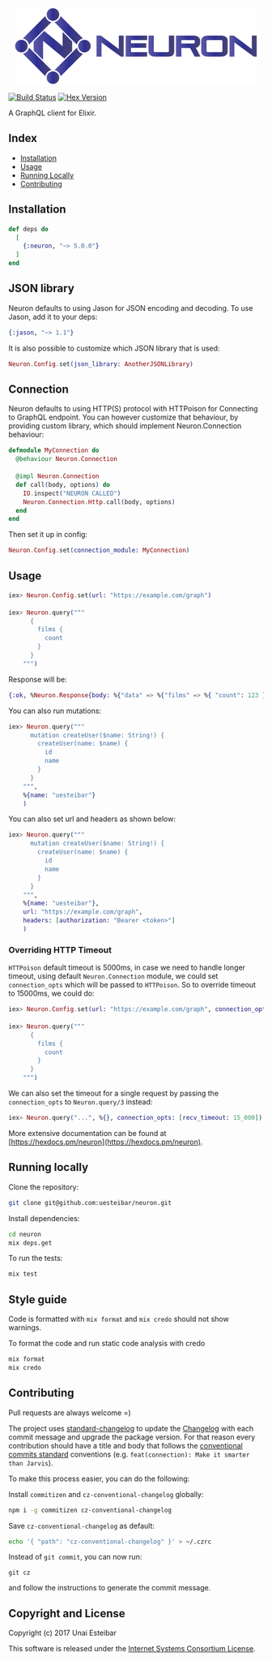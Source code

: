<p align="center"><img src="assets/horizontal.png" alt="neuron" height="150px"></p>

[![Build Status](https://github.com/uesteibar/neuron/actions/workflows/ci.yml/badge.svg)](https://github.com/uesteibar/neuron/actions/workflows/ci.yml)
[![Hex Version](https://img.shields.io/hexpm/v/neuron.svg)](https://hex.pm/packages/neuron)

A GraphQL client for Elixir.

## Index

- [Installation](#installation)
- [Usage](#usage)
- [Running Locally](#running-locally)
- [Contributing](#contributing)

## Installation

```elixir
def deps do
  [
    {:neuron, "~> 5.0.0"}
  ]
end
```

## JSON library

Neuron defaults to using Jason for JSON encoding and decoding. To use Jason, add it to your deps:

```elixir
{:jason, "~> 1.1"}
```

It is also possible to customize which JSON library that is used:

```elixir
Neuron.Config.set(json_library: AnotherJSONLibrary)
```

## Connection

Neuron defaults to using HTTP(S) protocol with HTTPoison for Connecting to GraphQL endpoint. You can however customize that behaviour, by providing custom library, which should implement Neuron.Connection behaviour:

```elixir
defmodule MyConnection do
  @behaviour Neuron.Connection

  @impl Neuron.Connection
  def call(body, options) do
    IO.inspect("NEURON CALLED")
    Neuron.Connection.Http.call(body, options)
  end
end
```

Then set it up in config:

```elixir
Neuron.Config.set(connection_module: MyConnection)
```

## Usage

```elixir
iex> Neuron.Config.set(url: "https://example.com/graph")

iex> Neuron.query("""
      {
        films {
          count
        }
      }
    """)
```

Response will be:

```elixir
{:ok, %Neuron.Response{body: %{"data" => %{"films" => %{ "count": 123 }}}, status_code: 200, headers: []}}
```

You can also run mutations:

```elixir
iex> Neuron.query("""
      mutation createUser($name: String!) {
        createUser(name: $name) {
          id
          name
        }
      }
    """,
    %{name: "uesteibar"}
    )
```

You can also set url and headers as shown below:

```elixir
iex> Neuron.query("""
      mutation createUser($name: String!) {
        createUser(name: $name) {
          id
          name
        }
      }
    """,
    %{name: "uesteibar"},
    url: "https://example.com/graph",
    headers: [authorization: "Bearer <token>"]
    )
```

### Overriding HTTP Timeout
`HTTPoison` default timeout is 5000ms, in case we need to handle longer timeout, using default `Neuron.Connection` module, we could set `connection_opts` which will be passed to `HTTPoison`. So to override timeout to 15000ms, we could do:

```elixir
iex> Neuron.Config.set(url: "https://example.com/graph", connection_opts: [recv_timeout: 15_000])

iex> Neuron.query("""
      {
        films {
          count
        }
      }
    """)
```

We can also set the timeout for a single request by passing the `connection_opts` to `Neuron.query/3` instead:

```elixir
iex> Neuron.query("...", %{}, connection_opts: [recv_timeout: 15_000])
```

More extensive documentation can be found at [https://hexdocs.pm/neuron](https://hexdocs.pm/neuron).

## Running locally

Clone the repository:

```bash
git clone git@github.com:uesteibar/neuron.git
```

Install dependencies:

```bash
cd neuron
mix deps.get
```

To run the tests:

```bash
mix test
```

## Style guide

Code is formatted with `mix format` and `mix credo` should not show warnings.

To format the code and run static code analysis with credo

```elixir
mix format
mix credo
```

## Contributing

Pull requests are always welcome =)

The project uses [standard-changelog](https://github.com/conventional-changelog/conventional-changelog) to update the [Changelog](https://github.com/uesteibar/neuron/blob/master/CHANGELOG.md) with each commit message and upgrade the package version.
For that reason every contribution should have a title and body that follows the [conventional commits standard](https://conventionalcommits.org/) conventions (e.g. `feat(connection): Make it smarter than Jarvis`).

To make this process easier, you can do the following:

Install `commitizen` and `cz-conventional-changelog` globally:

```bash
npm i -g commitizen cz-conventional-changelog
```

Save `cz-conventional-changelog` as default:

```bash
echo '{ "path": "cz-conventional-changelog" }' > ~/.czrc
```

Instead of `git commit`, you can now run:

```
git cz
```

and follow the instructions to generate the commit message.

## Copyright and License

Copyright (c) 2017 Unai Esteibar

This software is released under the [Internet Systems Consortium License](./LICENSE.md).

